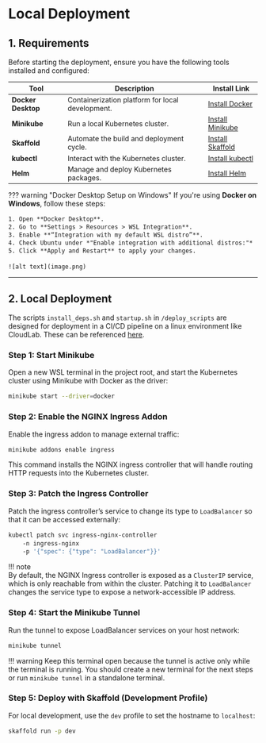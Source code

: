 # Local Deployment 
## 1. Requirements

Before starting the deployment, ensure you have the following tools installed and configured:

| Tool          | Description                                      | Install Link |
|---------------|--------------------------------------------------|--------------|
| **Docker Desktop** | Containerization platform for local development. | [Install Docker](https://www.docker.com/products/docker-desktop) |
| **Minikube**       | Run a local Kubernetes cluster.                | [Install Minikube](https://minikube.sigs.k8s.io/docs/start/) |
| **Skaffold**       | Automate the build and deployment cycle.       | [Install Skaffold](https://skaffold.dev/docs/install/) |
| **kubectl**        | Interact with the Kubernetes cluster.          | [Install kubectl](https://kubernetes.io/docs/tasks/tools/) |
| **Helm**           | Manage and deploy Kubernetes packages.         | [Install Helm](https://helm.sh/docs/intro/install/) |

??? warning "Docker Desktop Setup on Windows"
    If you're using **Docker on Windows**, follow these steps:
    
    1. Open **Docker Desktop**.
    2. Go to **Settings > Resources > WSL Integration**.
    3. Enable **“Integration with my default WSL distro”**.
    4. Check Ubuntu under *"Enable integration with additional distros:"*
    5. Click **Apply and Restart** to apply your changes.

    ![alt text](image.png)
    
---

## 2. Local Deployment 

The scripts `install_deps.sh` and `startup.sh` in `/deploy_scripts` are designed for deployment in a CI/CD pipeline on a linux environment like CloudLab. These can be referenced [here](Deployment.md).

### Step 1: Start Minikube

Open a new WSL terminal in the project root, and start the Kubernetes cluster using Minikube with Docker as the driver:

```bash
minikube start --driver=docker
```

### Step 2: Enable the NGINX Ingress Addon

Enable the ingress addon to manage external traffic:

```bash
minikube addons enable ingress
```

This command installs the NGINX ingress controller that will handle routing HTTP requests into the Kubernetes cluster.

### Step 3: Patch the Ingress Controller

Patch the ingress controller’s service to change its type to `LoadBalancer` so that it can be accessed externally:

```bash
kubectl patch svc ingress-nginx-controller 
    -n ingress-nginx 
    -p '{"spec": {"type": "LoadBalancer"}}'
```

!!! note  
    By default, the NGINX Ingress controller is exposed as a `ClusterIP` service, which is only reachable from within the cluster. Patching it to `LoadBalancer` changes the service type to expose a network-accessible IP address.


### Step 4: Start the Minikube Tunnel

Run the tunnel to expose LoadBalancer services on your host network:

```bash
minikube tunnel
```

!!! warning
    Keep this terminal open because the tunnel is active only while the terminal is running. You should create a new terminal for the next steps or run `minikube tunnel` in a standalone terminal. 

### Step 5: Deploy with Skaffold (Development Profile)

For local development, use the `dev` profile to set the hostname to `localhost`:

```bash
skaffold run -p dev
```
